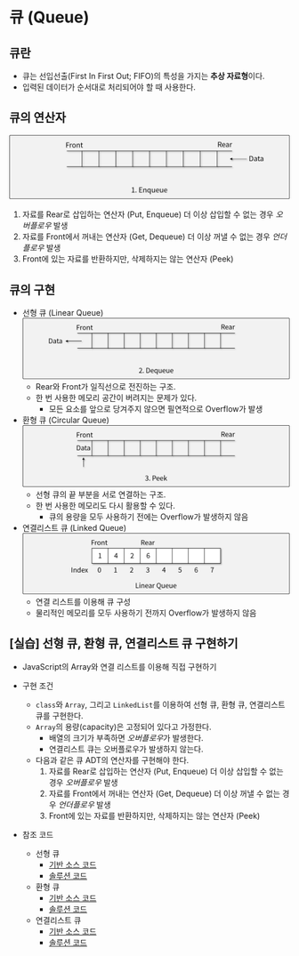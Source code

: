 # 큐 (Queue)

## 큐란

- 큐는 선입선출(First In First Out; FIFO)의 특성을 가지는 **추상 자료형**이다.
- 입력된 데이터가 순서대로 처리되어야 할 때 사용한다.

## 큐의 연산자

![큐의 연산자](img/1.png)

1. 자료를 Rear로 삽입하는 연산자 (Put, Enqueue)
  더 이상 삽입할 수 없는 경우 *오버플로우* 발생
1. 자료를 Front에서 꺼내는 연산자 (Get, Dequeue)
  더 이상 꺼낼 수 없는 경우 *언더플로우* 발생
1. Front에 있는 자료를 반환하지만, 삭제하지는 않는 연산자 (Peek)

## 큐의 구현

- 선형 큐 (Linear Queue)
![선형 큐](img/2.png)
  - Rear와 Front가 일직선으로 전진하는 구조.
  - 한 번 사용한 메모리 공간이 버려지는 문제가 있다.
    - 모든 요소를 앞으로 당겨주지 않으면 필연적으로 Overflow가 발생
- 환형 큐 (Circular Queue)
![환영 큐](img/3.png)
  - 선형 큐의 끝 부분을 서로 연결하는 구조.
  - 한 번 사용한 메모리도 다시 활용할 수 있다.
    - 큐의 용량을 모두 사용하기 전에는 Overflow가 발생하지 않음
- 연결리스트 큐 (Linked Queue)
![연결리스트 큐](img/4.png)
  - 연결 리스트를 이용해 큐 구성
  - 물리적인 메모리를 모두 사용하기 전까지 Overflow가 발생하지 않음

## [실습] 선형 큐, 환형 큐, 연결리스트 큐 구현하기

- JavaScript의 Array와 연결 리스트를 이용해 직접 구현하기
- 구현 조건
  - `class`와 `Array`, 그리고 `LinkedList`를 이용하여 선형 큐, 환형 큐, 연결리스트 큐를 구현한다.
  - `Array`의 용량(capacity)은 고정되어 있다고 가정한다.
    - 배열의 크기가 부족하면 *오버플로우*가 발생한다.
    - 연결리스트 큐는 오버플로우가 발생하지 않는다.
  - 다음과 같은 큐 ADT의 연산자를 구현해야 한다.
    1. 자료를 Rear로 삽입하는 연산자 (Put, Enqueue)
      더 이상 삽입할 수 없는 경우 *오버플로우* 발생
    1. 자료를 Front에서 꺼내는 연산자 (Get, Dequeue)
      더 이상 꺼낼 수 없는 경우 *언더플로우* 발생
    1. Front에 있는 자료를 반환하지만, 삭제하지는 않는 연산자 (Peek)

- 참조 코드
  - 선형 큐
    - [기반 소스 코드](src/linearQ/before.js)
    - [솔루션 코드](src/linearQ/after.js)
  - 환형 큐
    - [기반 소스 코드](src/circularQ/before.js)
    - [솔루션 코드](src/circularQ/after.js)
  - 연결리스트 큐
    - [기반 소스 코드](src/linkedQ/before.js)
    - [솔루션 코드](src/linkedQ/after.js)
